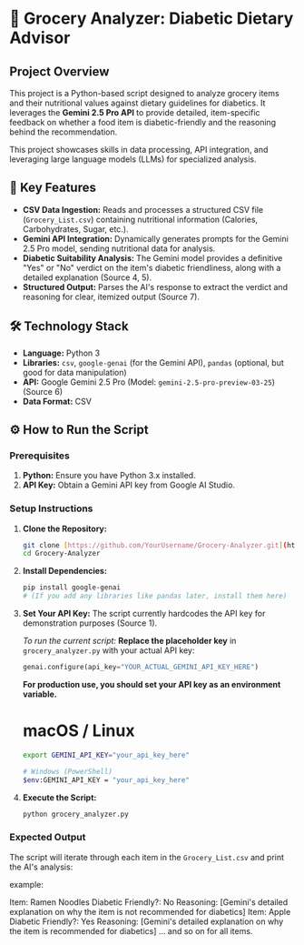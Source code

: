 # 🍎 Grocery Analyzer: Diabetic Dietary Advisor

## Project Overview

This project is a Python-based script designed to analyze grocery items and their nutritional values against dietary guidelines for diabetics. It leverages the **Gemini 2.5 Pro API** to provide detailed, item-specific feedback on whether a food item is diabetic-friendly and the reasoning behind the recommendation.

This project showcases skills in data processing, API integration, and leveraging large language models (LLMs) for specialized analysis.

## 🚀 Key Features

* **CSV Data Ingestion:** Reads and processes a structured CSV file (`Grocery_List.csv`) containing nutritional information (Calories, Carbohydrates, Sugar, etc.).
* **Gemini API Integration:** Dynamically generates prompts for the Gemini 2.5 Pro model, sending nutritional data for analysis.
* **Diabetic Suitability Analysis:** The Gemini model provides a definitive "Yes" or "No" verdict on the item's diabetic friendliness, along with a detailed explanation (Source 4, 5).
* **Structured Output:** Parses the AI's response to extract the verdict and reasoning for clear, itemized output (Source 7).

## 🛠️ Technology Stack

* **Language:** Python 3
* **Libraries:** `csv`, `google-genai` (for the Gemini API), `pandas` (optional, but good for data manipulation)
* **API:** Google Gemini 2.5 Pro (Model: `gemini-2.5-pro-preview-03-25`) (Source 6)
* **Data Format:** CSV

## ⚙️ How to Run the Script

### Prerequisites

1.  **Python:** Ensure you have Python 3.x installed.
2.  **API Key:** Obtain a Gemini API key from Google AI Studio.

### Setup Instructions

1.  **Clone the Repository:**
    ```bash
    git clone [https://github.com/YourUsername/Grocery-Analyzer.git](https://github.com/YourUsername/Grocery-Analyzer.git)
    cd Grocery-Analyzer
    ```

2.  **Install Dependencies:**
    ```bash
    pip install google-genai
    # (If you add any libraries like pandas later, install them here)
    ```

3.  **Set Your API Key:**
    The script currently hardcodes the API key for demonstration purposes (Source 1).

    *To run the current script:* **Replace the placeholder key** in `grocery_analyzer.py` with your actual API key:
    ```python
    genai.configure(api_key="YOUR_ACTUAL_GEMINI_API_KEY_HERE")
    ```
     **For production use, you should set your API key as an environment variable.**
    # macOS / Linux
    ```bash
    export GEMINI_API_KEY="your_api_key_here"

    # Windows (PowerShell)
    $env:GEMINI_API_KEY = "your_api_key_here"


4.  **Execute the Script:**
    ```bash
    python grocery_analyzer.py
    ```

### Expected Output

The script will iterate through each item in the `Grocery_List.csv` and print the AI's analysis:

example:

Item: Ramen Noodles Diabetic Friendly?: No Reasoning: [Gemini's detailed explanation on why the item is not recommended for diabetics]
Item: Apple Diabetic Friendly?: Yes Reasoning: [Gemini's detailed explanation on why the item is recommended for diabetics]
... and so on for all items.